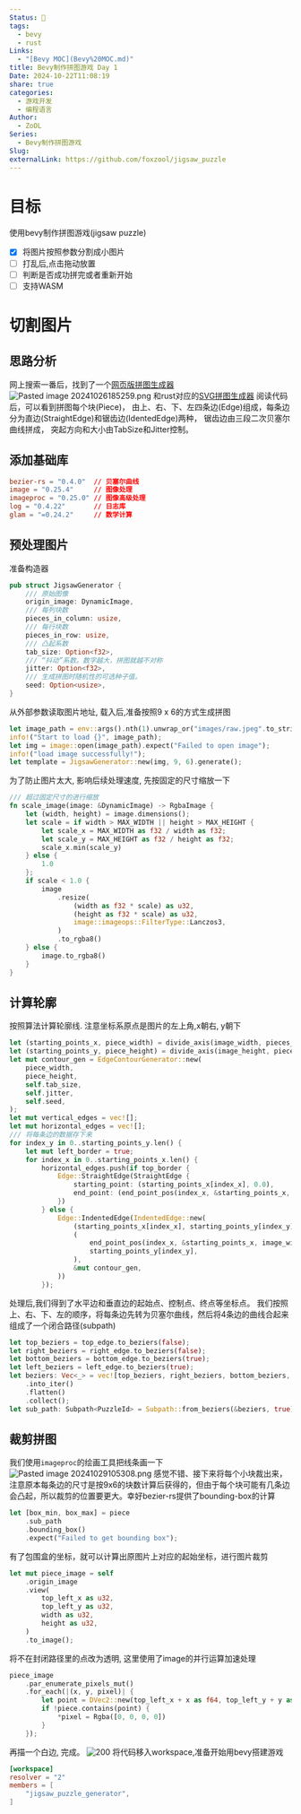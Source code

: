 ```yaml
---
Status: 🌲
tags:
  - bevy
  - rust
Links:
  - "[Bevy MOC](Bevy%20MOC.md)"
title: Bevy制作拼图游戏 Day 1
Date: 2024-10-22T11:08:19
share: true
categories:
  - 游戏开发
  - 编程语言
Author:
  - ZoOL
Series:
  - Bevy制作拼图游戏
Slug: 
externalLink: https://github.com/foxzool/jigsaw_puzzle
---
```

# 目标
使用bevy制作拼图游戏(jigsaw puzzle)
- [x] 将图片按照参数分割成小图片 
- [ ] 打乱后,点击拖动放置
- [ ] 判断是否成功拼完或者重新开始
- [ ] 支持WASM
# 切割图片

## 思路分析
网上搜索一番后，找到了一个[网页版拼图生成器](https://draradech.github.io/jigsaw/jigsaw.html)
![Pasted image 20241026185259.png](/posts/attachments/Pasted%20image%2020241026185259.png)
和rust对应的[SVG拼图生成器](https://gitlab.switch.ch/ub-unibas/puzzle-app/puzzle-paths)
阅读代码后，可以看到拼图每个块(Piece)， 由上、右、下、左四条边(Edge)组成，每条边分为直边(StraightEdge)和锯齿边(IdentedEdge)两种， 锯齿边由三段二次贝塞尔曲线拼成， 突起方向和大小由TabSize和Jitter控制。

## 添加基础库
``` toml
bezier-rs = "0.4.0"  // 贝塞尔曲线
image = "0.25.4"     // 图像处理
imageproc = "0.25.0" // 图像高级处理
log = "0.4.22"       // 日志库
glam = "=0.24.2"     // 数学计算
```

## 预处理图片
准备构造器
```rust
pub struct JigsawGenerator {  
    /// 原始图像 
    origin_image: DynamicImage,  
    /// 每列块数
    pieces_in_column: usize,  
    /// 每行块数
    pieces_in_row: usize,  
    /// 凸起系数
    tab_size: Option<f32>,  
    /// “抖动”系数。数字越大，拼图就越不对称  
    jitter: Option<f32>,  
    /// 生成拼图时随机性的可选种子值。
    seed: Option<usize>,  
}
```
从外部参数读取图片地址, 载入后,准备按照9 x 6的方式生成拼图
``` rust
let image_path = env::args().nth(1).unwrap_or("images/raw.jpeg".to_string());  
info!("Start to load {}", image_path);  
let img = image::open(image_path).expect("Failed to open image");  
info!("load image successfully!");  
let template = JigsawGenerator::new(img, 9, 6).generate();
```
为了防止图片太大, 影响后续处理速度, 先按固定的尺寸缩放一下
``` rust
/// 超过固定尺寸的进行缩放
fn scale_image(image: &DynamicImage) -> RgbaImage {  
    let (width, height) = image.dimensions();  
    let scale = if width > MAX_WIDTH || height > MAX_HEIGHT {  
        let scale_x = MAX_WIDTH as f32 / width as f32;  
        let scale_y = MAX_HEIGHT as f32 / height as f32;  
        scale_x.min(scale_y)  
    } else {  
        1.0  
    };  
    if scale < 1.0 {  
        image  
            .resize(  
                (width as f32 * scale) as u32,  
                (height as f32 * scale) as u32,  
                image::imageops::FilterType::Lanczos3,  
            )  
            .to_rgba8()  
    } else {  
        image.to_rgba8()  
    }  
}
```
## 计算轮廓
按照算法计算轮廓线.
注意坐标系原点是图片的左上角,x朝右, y朝下
```rust
let (starting_points_x, piece_width) = divide_axis(image_width, pieces_in_column);  
let (starting_points_y, piece_height) = divide_axis(image_height, pieces_in_row);  
let mut contour_gen = EdgeContourGenerator::new(  
    piece_width,  
    piece_height,  
    self.tab_size,  
    self.jitter,  
    self.seed,  
);
let mut vertical_edges = vec![];  
let mut horizontal_edges = vec![];
/// 将每条边的数据存下来
for index_y in 0..starting_points_y.len() {  
    let mut left_border = true;  
    for index_x in 0..starting_points_x.len() {  
        horizontal_edges.push(if top_border {  
            Edge::StraightEdge(StraightEdge {  
                starting_point: (starting_points_x[index_x], 0.0),  
                end_point: (end_point_pos(index_x, &starting_points_x, image_width), 0.0),  
            })  
        } else {  
            Edge::IndentedEdge(IndentedEdge::new(  
                (starting_points_x[index_x], starting_points_y[index_y]),  
                (  
                    end_point_pos(index_x, &starting_points_x, image_width),  
                    starting_points_y[index_y],  
                ),  
                &mut contour_gen,  
            ))  
        });
```
处理后,我们得到了水平边和垂直边的起始点、控制点、终点等坐标点。
我们按照上、右、下、左的顺序，将每条边先转为贝塞尔曲线，然后将4条边的曲线合起来组成了一个闭合路径(subpath)
``` rust
let top_beziers = top_edge.to_beziers(false);  
let right_beziers = right_edge.to_beziers(false);  
let bottom_beziers = bottom_edge.to_beziers(true);  
let left_beziers = left_edge.to_beziers(true);  
let beziers: Vec<_> = vec![top_beziers, right_beziers, bottom_beziers, left_beziers]  
    .into_iter()  
    .flatten()  
    .collect();  
let sub_path: Subpath<PuzzleId> = Subpath::from_beziers(&beziers, true);
```
## 裁剪拼图
我们使用`imageproc`的绘画工具把线条画一下
![Pasted image 20241029105308.png](/posts/attachments/Pasted%20image%2020241029105308.png)
感觉不错、接下来将每个小块裁出来，注意原本每条边的尺寸是按9x6的块数计算后获得的，但由于每个块可能有几条边会凸起，所以裁剪的位置要更大。幸好bezier-rs提供了bounding-box的计算
```rust
let [box_min, box_max] = piece  
    .sub_path  
    .bounding_box()  
    .expect("Failed to get bounding box");
```
有了包围盒的坐标，就可以计算出原图片上对应的起始坐标，进行图片裁剪
```rust
let mut piece_image = self  
    .origin_image  
    .view(  
        top_left_x as u32,  
        top_left_y as u32,  
        width as u32,  
        height as u32,  
    )  
    .to_image();
```
将不在封闭路径里的点改为透明, 这里使用了image的并行运算加速处理
```rust
piece_image  
    .par_enumerate_pixels_mut()  
    .for_each(|(x, y, pixel)| {  
        let point = DVec2::new(top_left_x + x as f64, top_left_y + y as f64);  
        if !piece.contains(point) {  
            *pixel = Rgba([0, 0, 0, 0])  
        }  
    });
```
再描一个白边, 完成。
![200](/posts/attachments/Pasted%20image%2020241029125651.png)
将代码移入workspace,准备开始用bevy搭建游戏
```toml
[workspace]  
resolver = "2"  
members = [  
    "jigsaw_puzzle_generator",  
]
```
